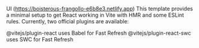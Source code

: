 UI (https://boisterous-frangollo-e6b8e3.netlify.app) This template provides a minimal setup to get React working in Vite with HMR and some ESLint rules.
Currently, two official plugins are available:

@vitejs/plugin-react uses Babel for Fast Refresh
@vitejs/plugin-react-swc uses SWC for Fast Refresh